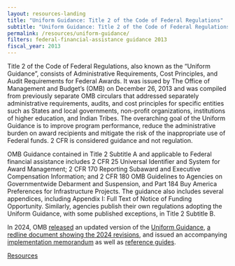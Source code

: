 ```yaml
---
layout: resources-landing
title: "Uniform Guidance: Title 2 of the Code of Federal Regulations"
subtitle: "Uniform Guidance: Title 2 of the Code of Federal Regulations"
permalink: /resources/uniform-guidance/
filters: federal-financial-assistance guidance 2013
fiscal_year: 2013
---
```


Title 2 of the Code of Federal Regulations, also known as the “Uniform Guidance”, consists of Administrative Requirements, Cost Principles, and Audit Requirements for Federal Awards. It was issued by The Office of Management and Budget’s (OMB) on December 26, 2013 and was compiled from previously separate OMB circulars that addressed separately administrative requirements, audits, and cost principles for specific entities such as States and local governments, non-profit organizations, institutions of higher education, and Indian Tribes. The overarching goal of the Uniform Guidance is to improve program performance, reduce the administrative burden on award recipients and mitigate the risk of the inappropriate use of Federal funds. 2 CFR is considered guidance and not regulation.

OMB Guidance contained in Title 2 Subtitle A and applicable to Federal financial assistance includes 2 CFR 25 Universal Identifier and System for Award Management; 2 CFR 170 Reporting Subaward and Executive Compensation Information; and 2 CFR 180 OMB Guidelines to Agencies on Governmentwide Debarment and Suspension, and Part 184 Buy America Preferences for Infrastructure Projects. The guidance also includes several appendices, including Appendix I: Full Text of Notice of Funding Opportunity.  Similarly, agencies publish their own regulations adopting the Uniform Guidance, with some published exceptions, in Title 2 Subtitle B.

In 2024, OMB <a href="{{site.baseurl}}/assets/files/Final 2 CFR Guidance - 4.3.2024 - Pre-Publication Version.pdf" aria-label="Pre-publication Version">released</a> an updated version of the <a href="https://www.federalregister.gov/documents/2024/04/22/2024-07496/guidance-for-federal-financial-assistance" target="_blank">Uniform Guidance</a>, <a href="{{site.baseurl}}/assets/files/2 CFR Revisions 2024 Redline.pdf">a redline document showing the 2024 revisions</a>, and issued an accompanying <a href="https://www.whitehouse.gov/wp-content/uploads/2024/04/M-24-11-Revisions-to-2-CFR.pdf" target="_blank">implementation memorandum</a> as well as <a href="{{site.baseurl}}/assets/files/Uniform Guidance _Reference Guides FINAL 4-2024.pdf">reference guides</a>.

<a class="padding-y-105 padding-x-4 margin-top-1 text-no-underline text-white margin-bottom-1 usa-button bg-yellow border-0 padding-1" href="{{site.baseurl}}/resources/#focus_area=*&sub_focus_area=*&type=.guidance&source=*&fiscal_year=*" aria-label="Guidance related resources">Resources</a>